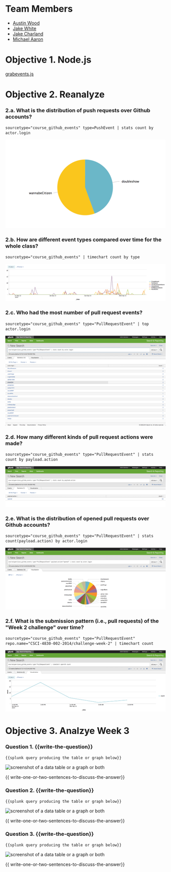 # Team Members

* [Austin Wood](https://github.com/indiesquidge)
* [Jake White](https://github.com/jakewhite8)
* [Jake Charland](https://github.com/jakecharland)
* [Michael Aaron](https://github.com/develra)

# Objective 1. Node.js

[grabevents.js](grabevents.js)

# Objective 2. Reanalyze

### 2.a. What is the distribution of push requests over Github accounts?
```
sourcetype="course_github_events" type=PushEvent | stats count by actor.login
```
![screenshot of a data table or a graph or both](images/2a.png?raw=true)

### 2.b. How are different event types compared over time for the whole class?
```
sourcetype="course_github_events" | timechart count by type
```
![screenshot of a data table or a graph or both](images/2b.png?raw=true)

### 2.c. Who had the most number of pull request events?
```
sourcetype="course_github_events" type="PullRequestEvent" | top actor.login
```
![screenshot of a data table or a graph or both](images/2c.png?raw=true)

### 2.d. How many different kinds of pull request actions were made?
```
sourcetype="course_github_events" type="PullRequestEvent" | stats count by payload.action
```
![screenshot of a data table or a graph or both](images/2d.png?raw=true)

### 2.e. What is the distribution of opened pull requests over Github accounts?
```
sourcetype="course_github_events" type="PullRequestEvent" | stats count(payload.action) by actor.login
```
![screenshot of a data table or a graph or both](images/2e.png?raw=true)

### 2.f. What is the submission pattern (i.e., pull requests) of the "Week 2 challenge" over time?
```
sourcetype="course_github_events" type="PullRequestEvent" repo.name="CSCI-4830-002-2014/challenge-week-2" | timechart count
```
![screenshot of a data table or a graph or both](images/2f.png?raw=true)


# Objective 3. Analzye Week 3

### Question 1. {{write-the-question}}
```
{{splunk query producing the table or graph below}}
```
![screenshot of a data table or a graph or both](image.png?raw=true)

{{ write-one-or-two-sentences-to-discuss-the-answer}}

### Question 2. {{write-the-question}}
```
{{splunk query producing the table or graph below}}
```
![screenshot of a data table or a graph or both](image.png?raw=true)

{{ write-one-or-two-sentences-to-discuss-the-answer}}

### Question 3. {{write-the-question}}
```
{{splunk query producing the table or graph below}}
```
![screenshot of a data table or a graph or both](image.png?raw=true)

{{ write-one-or-two-sentences-to-discuss-the-answer}}
